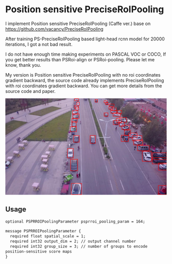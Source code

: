 # Position sensitive PreciseRoIPooling
I implement Position sensitive PreciseRoIPooling (Caffe ver.) base on https://github.com/vacancy/PreciseRoIPooling
 
After training PS-PreciseRoIPooling based light-head rcnn model for 20000 iterations, I got a not bad result.

I do not have enough time making experiments on PASCAL VOC or COCO, If you get better results than PSRoi-align or PSRoi-pooling. Please let me know, thank you.

My version is Position sensitive PreciseRoIPooling with no roi coordinates gradient backward, the source code already implements PreciseRoIPooling with roi coordinates gradient backward. You can get more details from the source code and paper.

![sample](https://github.com/RuiminChen/PS-PreciseRoIPooling/blob/master/1.png)

## Usage

```
optional PSPRROIPoolingParameter psprroi_pooling_param = 164;
```
```
message PSPRROIPoolingParameter {
  required float spatial_scale = 1; 
  required int32 output_dim = 2; // output channel number
  required int32 group_size = 3; // number of groups to encode position-sensitive score maps
}
```
